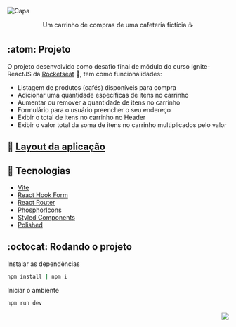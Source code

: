 ![Capa](https://user-images.githubusercontent.com/28010081/204663899-09c43544-e78a-4708-a0e9-595c17c8fc12.png)


<p align="center">
   Um carrinho de compras de uma cafeteria fictícia ☕
</p>

## :atom: Projeto

O projeto desenvolvido como desafio final de módulo do curso Ignite-ReactJS da <a href="https://www.rocketseat.com.br/">Rocketseat</a> 🚀, tem como funcionalidades:
- Listagem de produtos (cafés) disponíveis para compra
- Adicionar uma quantidade específicas de itens no carrinho
- Aumentar ou remover a quantidade de itens no carrinho
- Formulário para o usuário preencher o seu endereço
- Exibir o total de itens no carrinho no Header
- Exibir o valor total da soma de itens no carrinho multiplicados pelo valor

## 💅 <a href="https://www.figma.com/file/NzdZWAxq5mII2b793MTLuI/Coffee-Delivery-(Copy)?node-id=0%13A1&t=0pgAWQr6zF0uLc6D-0">Layout da aplicação</a>

## 🔧 Tecnologias
- <a href="https://vitejs.dev/">Vite</a>
- <a href="https://react-hook-form.com/">React Hook Form</a>
- <a href="https://v5.reactrouter.com/web/guides/quick-start">React Router</a>
- <a href="https://phosphoricons.com/">PhosphorIcons</a>
- <a href="https://styled-components.com/">Styled Components</a>
- <a href="https://polished.js.org/">Polished</a>

## :octocat: Rodando o projeto

Instalar as dependências

```sh
npm install | npm i
```

Iniciar o ambiente

```sh
npm run dev
```

<p align="right">
  <a href="https://github.com/ohperes">
    <img src="https://img.shields.io/badge/Made%20by-ohperes-green">
  </a>
</p>
